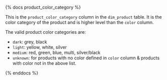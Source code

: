 {% docs product_color_category %}

This is the `product_color_category` column in the `dim_product` table. It is the color category of the product and is higher level than the `color` column.

The valid product color categories are:
- `dark`: grey, black
- `light`: yellow, white, silver
- `medium`: red, green, blue, multi, silver/black
- `unknown`: for products with no color defined in `color` column & products with color not in the above list.

{% enddocs %}
